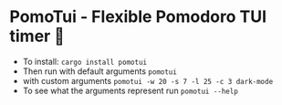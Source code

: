 # PomoTui - Flexible Pomodoro TUI timer 🍅
- To install: `cargo install pomotui`
- Then run with default arguments `pomotui`
- with custom arguments `pomotui -w 20 -s 7 -l 25 -c 3 dark-mode`
- To see what the arguments represent run `pomotui --help`